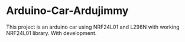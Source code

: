 # Arduino-Car-Ardujimmy
This project is an arduino car using NRF24L01 and L298N with working NRF24L01 library. With development.
